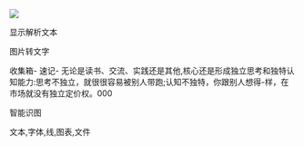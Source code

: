 ![](https://images.cubox.pro/1639884681518/95005/image.jpg)

显示解析文本

图片转文字

收集箱-
速记-
无论是读书、交流、实践还是其他,核心还是形成独立思考和独特认知能力:思考不独立，就很很容易被别人带跑;认知不独特，你跟别人想得-样，在市场就没有独立定价权。000

智能识图

文本,字体,线,图表,文件